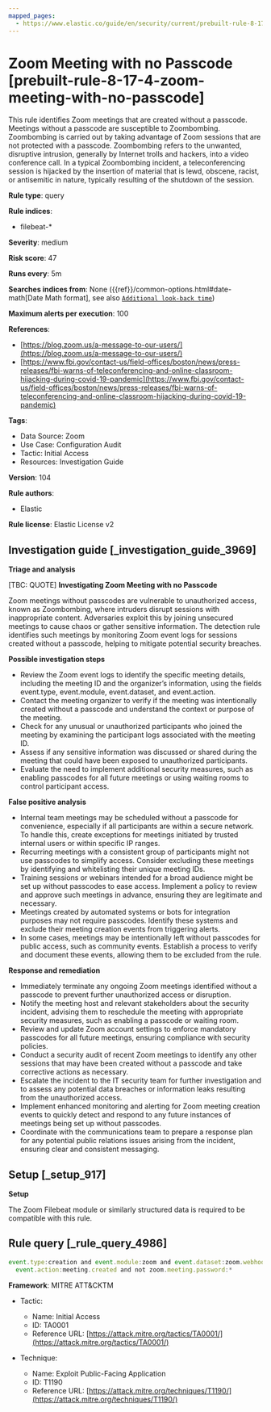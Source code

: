 ```yaml
---
mapped_pages:
  - https://www.elastic.co/guide/en/security/current/prebuilt-rule-8-17-4-zoom-meeting-with-no-passcode.html
---
```


# Zoom Meeting with no Passcode [prebuilt-rule-8-17-4-zoom-meeting-with-no-passcode]

This rule identifies Zoom meetings that are created without a passcode. Meetings without a passcode are susceptible to Zoombombing. Zoombombing is carried out by taking advantage of Zoom sessions that are not protected with a passcode. Zoombombing refers to the unwanted, disruptive intrusion, generally by Internet trolls and hackers, into a video conference call. In a typical Zoombombing incident, a teleconferencing session is hijacked by the insertion of material that is lewd, obscene, racist, or antisemitic in nature, typically resulting of the shutdown of the session.

**Rule type**: query

**Rule indices**:

* filebeat-*

**Severity**: medium

**Risk score**: 47

**Runs every**: 5m

**Searches indices from**: None ({{ref}}/common-options.html#date-math[Date Math format], see also [`Additional look-back time`](docs-content://solutions/security/detect-and-alert/create-detection-rule.md#rule-schedule))

**Maximum alerts per execution**: 100

**References**:

* [https://blog.zoom.us/a-message-to-our-users/](https://blog.zoom.us/a-message-to-our-users/)
* [https://www.fbi.gov/contact-us/field-offices/boston/news/press-releases/fbi-warns-of-teleconferencing-and-online-classroom-hijacking-during-covid-19-pandemic](https://www.fbi.gov/contact-us/field-offices/boston/news/press-releases/fbi-warns-of-teleconferencing-and-online-classroom-hijacking-during-covid-19-pandemic)

**Tags**:

* Data Source: Zoom
* Use Case: Configuration Audit
* Tactic: Initial Access
* Resources: Investigation Guide

**Version**: 104

**Rule authors**:

* Elastic

**Rule license**: Elastic License v2

## Investigation guide [_investigation_guide_3969]

**Triage and analysis**

[TBC: QUOTE]
**Investigating Zoom Meeting with no Passcode**

Zoom meetings without passcodes are vulnerable to unauthorized access, known as Zoombombing, where intruders disrupt sessions with inappropriate content. Adversaries exploit this by joining unsecured meetings to cause chaos or gather sensitive information. The detection rule identifies such meetings by monitoring Zoom event logs for sessions created without a passcode, helping to mitigate potential security breaches.

**Possible investigation steps**

* Review the Zoom event logs to identify the specific meeting details, including the meeting ID and the organizer’s information, using the fields event.type, event.module, event.dataset, and event.action.
* Contact the meeting organizer to verify if the meeting was intentionally created without a passcode and understand the context or purpose of the meeting.
* Check for any unusual or unauthorized participants who joined the meeting by examining the participant logs associated with the meeting ID.
* Assess if any sensitive information was discussed or shared during the meeting that could have been exposed to unauthorized participants.
* Evaluate the need to implement additional security measures, such as enabling passcodes for all future meetings or using waiting rooms to control participant access.

**False positive analysis**

* Internal team meetings may be scheduled without a passcode for convenience, especially if all participants are within a secure network. To handle this, create exceptions for meetings initiated by trusted internal users or within specific IP ranges.
* Recurring meetings with a consistent group of participants might not use passcodes to simplify access. Consider excluding these meetings by identifying and whitelisting their unique meeting IDs.
* Training sessions or webinars intended for a broad audience might be set up without passcodes to ease access. Implement a policy to review and approve such meetings in advance, ensuring they are legitimate and necessary.
* Meetings created by automated systems or bots for integration purposes may not require passcodes. Identify these systems and exclude their meeting creation events from triggering alerts.
* In some cases, meetings may be intentionally left without passcodes for public access, such as community events. Establish a process to verify and document these events, allowing them to be excluded from the rule.

**Response and remediation**

* Immediately terminate any ongoing Zoom meetings identified without a passcode to prevent further unauthorized access or disruption.
* Notify the meeting host and relevant stakeholders about the security incident, advising them to reschedule the meeting with appropriate security measures, such as enabling a passcode or waiting room.
* Review and update Zoom account settings to enforce mandatory passcodes for all future meetings, ensuring compliance with security policies.
* Conduct a security audit of recent Zoom meetings to identify any other sessions that may have been created without a passcode and take corrective actions as necessary.
* Escalate the incident to the IT security team for further investigation and to assess any potential data breaches or information leaks resulting from the unauthorized access.
* Implement enhanced monitoring and alerting for Zoom meeting creation events to quickly detect and respond to any future instances of meetings being set up without passcodes.
* Coordinate with the communications team to prepare a response plan for any potential public relations issues arising from the incident, ensuring clear and consistent messaging.


## Setup [_setup_917]

**Setup**

The Zoom Filebeat module or similarly structured data is required to be compatible with this rule.


## Rule query [_rule_query_4986]

```js
event.type:creation and event.module:zoom and event.dataset:zoom.webhook and
  event.action:meeting.created and not zoom.meeting.password:*
```

**Framework**: MITRE ATT&CKTM

* Tactic:

    * Name: Initial Access
    * ID: TA0001
    * Reference URL: [https://attack.mitre.org/tactics/TA0001/](https://attack.mitre.org/tactics/TA0001/)

* Technique:

    * Name: Exploit Public-Facing Application
    * ID: T1190
    * Reference URL: [https://attack.mitre.org/techniques/T1190/](https://attack.mitre.org/techniques/T1190/)




